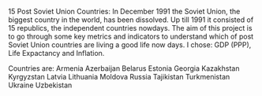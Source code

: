 
15 Post Soviet Union Countries: In December 1991 the Soviet Union, the biggest country in the world, has been dissolved. Up till 1991 it consisted of 15 republics, the independent countries nowdays. The aim of this project is to go through some key metrics and indicators to understand which of post Soviet Union countries are living a good life now days. I chose: GDP (PPP), Life Expactancy and Inflation.

Countries are:
Armenia
Azerbaijan
Belarus
Estonia
Georgia
Kazakhstan
Kyrgyzstan
Latvia
Lithuania
Moldova
Russia
Tajikistan
Turkmenistan
Ukraine
Uzbekistan
